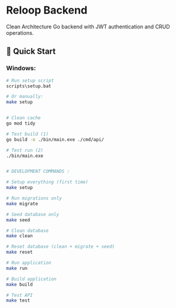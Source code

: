 # Reloop Backend

Clean Architecture Go backend with JWT authentication and CRUD operations.

## 🚀 Quick Start

### Windows:
```bash
# Run setup script
scripts\setup.bat

# Or manually:
make setup


# Clean cache
go mod tidy

# Test build (1)
go build -o ./bin/main.exe ./cmd/api/

# Test run (2)
./bin/main.exe


# DEVELOPMENT COMMANDS : 

# Setup everything (first time)
make setup

# Run migrations only
make migrate

# Seed database only  
make seed

# Clean database
make clean

# Reset database (clean + migrate + seed)
make reset

# Run application
make run

# Build application
make build

# Test API
make test


